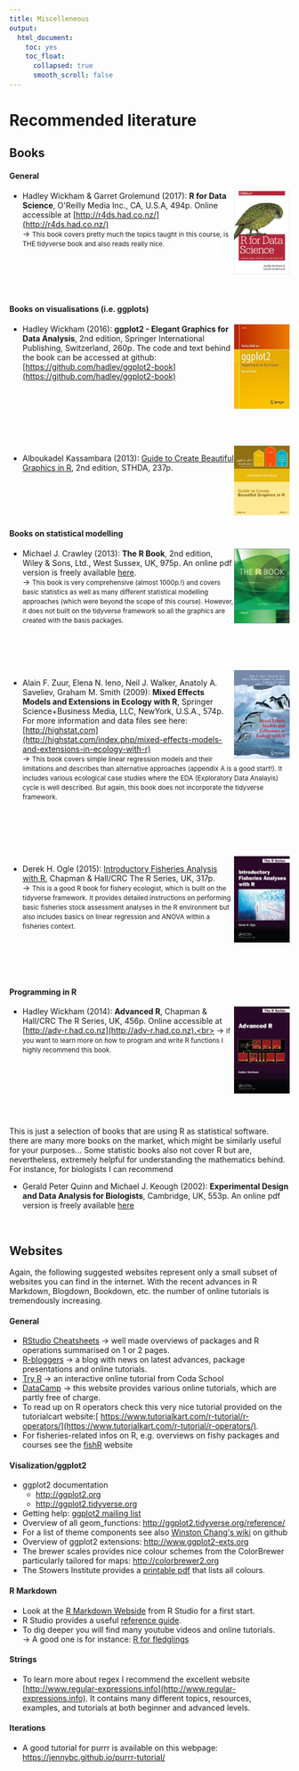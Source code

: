```yaml
---
title: Miscelleneous
output: 
  html_document:
    toc: yes
    toc_float:
      collapsed: true
      smooth_scroll: false
---
```




# Recommended literature

## Books

#### General

<img src="img_site/Book_r4ds.png" alt="Wickham & Grolemund (2017)" style="float:right;clear:left;width:100px;border:0;">

- Hadley Wickham & Garret Grolemund (2017): **R for Data Science**, O'Reilly Media Inc., CA, U.S.A, 494p. Online accessible at [http://r4ds.had.co.nz/](http://r4ds.had.co.nz/)<br>
→ <small>This book covers pretty much the topics taught in this course, is THE tidyverse book and also reads really nice.</small>
<br>
<br>
<br>
<br>

#### Books on visualisations (i.e. ggplots) 

<img src="img_site/Book_ggplot2.jpg" alt="Wickham (2016)" style="float:right;clear:left;width:100px;border:0;">

-  Hadley Wickham (2016): **ggplot2 - Elegant Graphics for Data Analysis**, 2nd edition, Springer International Publishing, Switzerland, 260p. The code and text behind the book can be accessed at github: [https://github.com/hadley/ggplot2-book](https://github.com/hadley/ggplot2-book)
<br>
<br>
<br>
<br>
<br>
<br>

<img src="img_site/Book_beautiful_graphics_kassambara.png" alt="Kassambara (2013)" style="float:right;clear:left;width:100px;border:0;">

- Alboukadel Kassambara (2013): [Guide to Create Beautiful Graphics in R](http://www.sthda.com/english/download/3-ebooks/5-guide-to-create-beautiful-graphics-in-r-book/), 2nd edition, STHDA, 237p.
<br>
<br>
<br>
<br>

#### Books on statistical modelling

<img src="img_site/Book_r_crawley.jpg" alt="Crawley (2013)" style="float:right;clear:left;width:100px;border:0;">

- Michael J. Crawley (2013): **The R Book**, 2nd edition, Wiley & Sons, Ltd., West Sussex, UK, 975p. An online pdf version is freely available [here](https://www.cs.upc.edu/~robert/teaching/estadistica/TheRBook.pdf).<br>
→ <small>This book is very comprehensive (almost 1000p.!) and covers basic statistics as well as many different statistical modelling approaches (which were beyond the scope of this course). However, it does not built on the tidyverse framework so all the graphics are created with the basis packages.</small>
<br>
<br>
<br>
<br>

<img src="img_site/Book_mixed_models.jpg" alt="Zuur et al. (2009)" style="float:right;clear:left;width:100px;border:0;">

- Alain F. Zuur, Elena N. Ieno, Neil J. Walker, Anatoly A. Saveliev, Graham M. Smith (2009): **Mixed Effects Models and Extensions in Ecology with R**, Springer Science+Business Media, LLC, NewYork, U.S.A., 574p. For more information and data files see here: [http://highstat.com](http://highstat.com/index.php/mixed-effects-models-and-extensions-in-ecology-with-r)<br>
→ <small>This book covers simple linear regression models and their limitations and describes than alternative approaches (appendix A is a good start!). It includes various ecological case studies where the EDA (Exploratory Data Analayis) cycle is well described. But again, this book does not incorporate the tidyverse framework.</small>
<br>
<br>
<br>
<br>
<br>

<img src="img_site/Book_IFAR.jpg" alt="Ogle (2015)" style="float:right;clear:left;width:100px;border:0;">

- Derek H. Ogle (2015): [Introductory Fisheries Analysis with R](https://www.crcpress.com/Introductory-Fisheries-Analyses-with-R/Ogle/p/book/9781482235203), Chapman & Hall/CRC The R Series, UK, 317p.<br>
→ <small>This is a good R book for fishery ecologist, which is built on the tidyverse framework. It provides detailed instructions on performing basic fisheries stock assessment analyses in the R environment but also includes basics on linear regression and ANOVA within a fisheries context.</small>
<br>
<br>
<br>
<br>

#### Programming in R

<img src="img_site/Books_advanced_r.jpg" alt="Wickham (2014)" style="float:right;clear:left;width:100px;border:0;">

- Hadley Wickham (2014): **Advanced R**, Chapman & Hall/CRC The R Series, UK, 456p. Online accessible at [http://adv-r.had.co.nz](http://adv-r.had.co.nz).<br>
→ <small>If you want to learn more on how to program and write R functions I highly recommend this book.</small>
<br>
<br>
<br>
<br>
<br>
<br>

This is just a selection of books that are using R as statistical software. there are many more books on the market, which might be similarly useful for your purposes... Some statistic books also not cover R but are, nevertheless, extremely helpful for understanding the mathematics behind. For instance, for biologists I can recommend

- Gerald Peter Quinn and Michael J. Keough (2002): **Experimental Design and Data Analysis for Biologists**, Cambridge, UK, 553p. An online pdf version is freely available [here](http://www.cambridge.org/de/academic/subjects/life-sciences/ecology-and-conservation/experimental-design-and-data-analysis-biologists?format=PB&isbn=9780521009768#Pq0cPIFm91XhGxdS.97)

<br>

## Websites

Again, the following suggested websites represent only a small subset of websites you can find in the internet. With the recent advances in R Markdown, Blogdown, Bookdown, etc. the number of online tutorials is tremendously increasing.

#### General

- [RStudio Cheatsheets](https://www.rstudio.com/resources/cheatsheets/) → well made overviews of packages and R operations summarised on 1 or 2 pages.
- [R-bloggers](https://www.r-bloggers.com/) → a blog with news on latest advances, package presentations and online tutorials. 
- [Try R](tryr.codeschool.com/levels/1/challenges/1) → an interactive online tutorial from Coda School
- [DataCamp](https://www.datacamp.com/) → this website provides various online tutorials, which are partly free of charge.
- To read up on R operators check this very nice tutorial provided on the tutorialcart website:[ https://www.tutorialkart.com/r-tutorial/r-operators/](https://www.tutorialkart.com/r-tutorial/r-operators/).
- For fisheries-related infos on R, e.g. overviews on fishy packages and courses see the [fishR](http://derekogle.com/fishR/) website 


#### Visalization/ggplot2

- ggplot2 documentation
    - http://ggplot2.org 
    - http://ggplot2.tidyverse.org
- Getting help: [ggplot2 mailing list](https://groups.google.com/forum/?fromgroups#!forum/ggplot2)
- Overview of all geom_functions: http://ggplot2.tidyverse.org/reference/
- For a list of theme components see also [Winston Chang's wiki](https://github.com/wch/ggplot2/wiki/New-theme-system) on github
- Overview of ggplot2 extensions: http://www.ggplot2-exts.org
- The brewer scales provides nice colour schemes from the ColorBrewer particularly tailored for maps: http://colorbrewer2.org
- The Stowers Institute provides a [printable pdf](http://research.stowers.org/mcm/efg/R/Color/Chart/ColorChart.pdf) that lists all colours.


#### R Markdown

- Look at the [R Markdown Webside](https://rmarkdown.rstudio.com) from R Studio for a first start.
- R Studio provides a useful [reference guide](https://www.rstudio.com/wp-content/uploads/2015/03/rmarkdown-reference.pdf).
- To dig deeper you will find many youtube videos and online tutorials.<br>
  → A good one is for instance: [R for fledglings](https://www.uvm.edu/rsenr/vtcfwru/R/fledglings/08_Markdown.html)


#### Strings

- To learn more about regex I recommend the excellent website [http://www.regular-expressions.info](http://www.regular-expressions.info). It contains many different topics, resources, examples, and tutorials at both beginner and advanced levels.

#### Iterations

- A good tutorial for purrr is available on this webpage: https://jennybc.github.io/purrr-tutorial/

<br>
<br>
<br>
